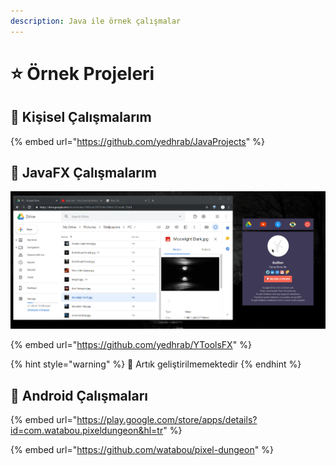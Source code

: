 ```yaml
---
description: Java ile örnek çalışmalar
---
```


# ⭐ Örnek Projeleri

## 🚀 Kişisel Çalışmalarım

{% embed url="https://github.com/yedhrab/JavaProjects" %}

## 🧰 JavaFX Çalışmalarım

![](.gitbook/assets/image%20%2814%29.png)

{% embed url="https://github.com/yedhrab/YToolsFX" %}

{% hint style="warning" %}
📢 Artık geliştirilmemektedir
{% endhint %}

## 📱 Android Çalışmaları

{% embed url="https://play.google.com/store/apps/details?id=com.watabou.pixeldungeon&hl=tr" %}

{% embed url="https://github.com/watabou/pixel-dungeon" %}

